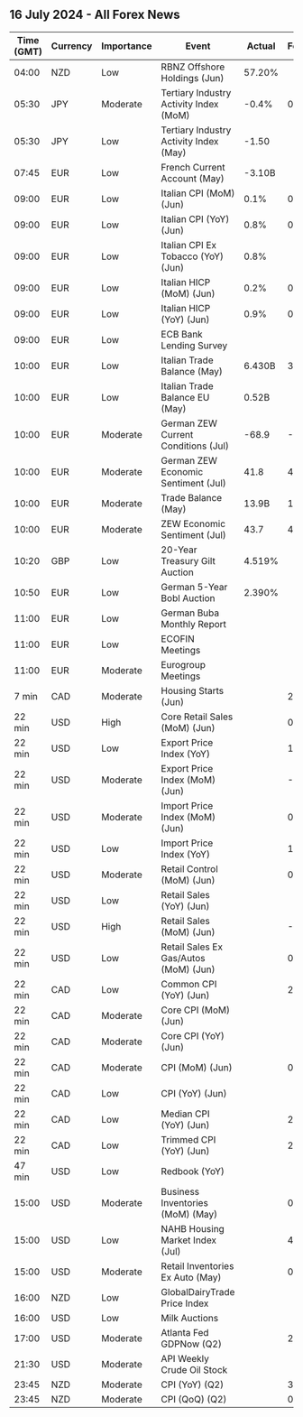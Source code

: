 ## 16 July 2024 - All Forex News

| Time (GMT) | Currency | Importance | Event | Actual | Forecast | Previous |
|------|----------|------------|-------|--------|----------|----------|
| 04:00 | NZD | Low | RBNZ Offshore Holdings (Jun) | 57.20% |  | 57.80% |
| 05:30 | JPY | Moderate | Tertiary Industry Activity Index (MoM) | -0.4% | 0.1% | 2.2% |
| 05:30 | JPY | Low | Tertiary Industry Activity Index (May) | -1.50 |  | -9.20 |
| 07:45 | EUR | Low | French Current Account (May) | -3.10B |  | -3.50B |
| 09:00 | EUR | Low | Italian CPI (MoM) (Jun) | 0.1% | 0.1% | 0.2% |
| 09:00 | EUR | Low | Italian CPI (YoY) (Jun) | 0.8% | 0.8% | 0.8% |
| 09:00 | EUR | Low | Italian CPI Ex Tobacco (YoY) (Jun) | 0.8% |  | 0.8% |
| 09:00 | EUR | Low | Italian HICP (MoM) (Jun) | 0.2% | 0.2% | 0.2% |
| 09:00 | EUR | Low | Italian HICP (YoY) (Jun) | 0.9% | 0.9% | 0.8% |
| 09:00 | EUR | Low | ECB Bank Lending Survey |  |  |  |
| 10:00 | EUR | Low | Italian Trade Balance (May) | 6.430B | 3.550B | 4.829B |
| 10:00 | EUR | Low | Italian Trade Balance EU (May) | 0.52B |  | -0.21B |
| 10:00 | EUR | Moderate | German ZEW Current Conditions (Jul) | -68.9 | -74.3 | -73.8 |
| 10:00 | EUR | Moderate | German ZEW Economic Sentiment (Jul) | 41.8 | 41.2 | 47.5 |
| 10:00 | EUR | Moderate | Trade Balance (May) | 13.9B | 18.0B | 14.2B |
| 10:00 | EUR | Moderate | ZEW Economic Sentiment (Jul) | 43.7 | 48.1 | 51.3 |
| 10:20 | GBP | Low | 20-Year Treasury Gilt Auction | 4.519% |  | 4.580% |
| 10:50 | EUR | Low | German 5-Year Bobl Auction | 2.390% |  | 2.450% |
| 11:00 | EUR | Low | German Buba Monthly Report |  |  |  |
| 11:00 | EUR | Low | ECOFIN Meetings |  |  |  |
| 11:00 | EUR | Moderate | Eurogroup Meetings |  |  |  |
| 7 min | CAD | Moderate | Housing Starts (Jun) |  | 255.0K | 264.5K |
| 22 min | USD | High | Core Retail Sales (MoM) (Jun) |  | 0.1% | -0.1% |
| 22 min | USD | Low | Export Price Index (YoY) |  | 1.0% | 0.6% |
| 22 min | USD | Moderate | Export Price Index (MoM) (Jun) |  | -0.1% | -0.6% |
| 22 min | USD | Moderate | Import Price Index (MoM) (Jun) |  | 0.2% | -0.4% |
| 22 min | USD | Low | Import Price Index (YoY) |  | 1.0% | 1.1% |
| 22 min | USD | Moderate | Retail Control (MoM) (Jun) |  | 0.2% | 0.4% |
| 22 min | USD | Low | Retail Sales (YoY) (Jun) |  |  | 2.27% |
| 22 min | USD | High | Retail Sales (MoM) (Jun) |  | -0.3% | 0.1% |
| 22 min | USD | Low | Retail Sales Ex Gas/Autos (MoM) (Jun) |  | 0.2% | 0.1% |
| 22 min | CAD | Low | Common CPI (YoY) (Jun) |  | 2.4% | 2.4% |
| 22 min | CAD | Moderate | Core CPI (MoM) (Jun) |  |  | 0.6% |
| 22 min | CAD | Moderate | Core CPI (YoY) (Jun) |  |  | 1.8% |
| 22 min | CAD | Moderate | CPI (MoM) (Jun) |  | 0.1% | 0.6% |
| 22 min | CAD | Low | CPI (YoY) (Jun) |  |  | 2.9% |
| 22 min | CAD | Low | Median CPI (YoY) (Jun) |  | 2.7% | 2.8% |
| 22 min | CAD | Low | Trimmed CPI (YoY) (Jun) |  | 2.8% | 2.9% |
| 47 min | USD | Low | Redbook (YoY) |  |  | 6.3% |
| 15:00 | USD | Moderate | Business Inventories (MoM) (May) |  | 0.4% | 0.3% |
| 15:00 | USD | Low | NAHB Housing Market Index (Jul) |  | 43 | 43 |
| 15:00 | USD | Moderate | Retail Inventories Ex Auto (May) |  | 0.0% | 0.3% |
| 16:00 | NZD | Low | GlobalDairyTrade Price Index |  |  | -6.9% |
| 16:00 | USD | Low | Milk Auctions |  |  | 3,782.0 |
| 17:00 | USD | Moderate | Atlanta Fed GDPNow (Q2) |  | 2.0% | 2.0% |
| 21:30 | USD | Moderate | API Weekly Crude Oil Stock |  |  | -1.923M |
| 23:45 | NZD | Moderate | CPI (YoY) (Q2) |  | 3.5% | 4.0% |
| 23:45 | NZD | Moderate | CPI (QoQ) (Q2) |  | 0.5% | 0.6% |
